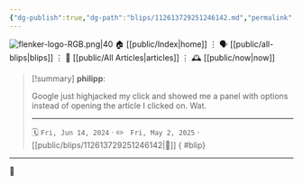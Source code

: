 ```yaml
---
{"dg-publish":true,"dg-path":"blips/112613729251246142.md","permalink":"/blips/112613729251246142/","title":"philipp on mastodon @ 2024-06-14"}
---
```



<div class="transclusion internal-embed is-loaded"><div class="markdown-embed">




![flenker-logo-RGB.png|40](/img/user/attachments/flenker-logo-RGB.png)
🏠 [[public/Index\|home]]  ⋮ 🗣️ [[public/all-blips\|blips]] ⋮  📝 [[public/All Articles\|articles]]  ⋮ 🕰️ [[public/now\|now]]


</div></div>


> [!summary] **philipp**:
>
> Google just highjacked my click and showed me a panel with options instead of opening the article I clicked on. Wat.
> - - -
>
> 🗓️ <code>Fri, Jun 14, 2024</code>  · ✏️ <code> Fri, May 2, 2025</code>  · [[public/blips/112613729251246142\|🔗]]
{ #blip}


- - -

 👾
